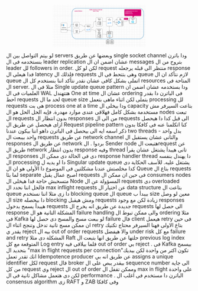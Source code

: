 <img src="/public/request-pipeline.png"  style="margin-left: auto; margin-right: auto;display: block;width: 50%;">

لو بيتم التواصل بين ال servers وبعضها عن طريق single socket channel ودا باترن بنستخدمه فى ال leader replication عشان اضمن ان ال messages بتروح من ال leader لل followers in order. لكن لو كل request منتظر الى قبله يرجعله response فدا هيعلى ال latency فلذلك ال requests
وهى بتتحط فى ال queue لازم نتأكد ان ال queue اتملى بشكل كافى عشان نقدر نتأكد اننا بنستخدم كل ال resources المتاحة فى ال server. مثلا فى ال Single update queue pattern ودا بستخدمه عشان اضمن ان العلميات فى ال WAL هتتهندل One at time عشان ال ordering فى الباترن دا بقدر احط requests
لحد ما ال queue size يتملى لكن اثناء ماهى بتعمل processing لل requests هى بت process one at a time ودا بيخلى ال capacity بتاعت السيرفر مش مستخدمة بشكل كامل فهلاقى عندى موارد مهدرة. فإيه الحل الحل هو ال nodes تبعت ال requests بدون انتظار ال responses من الى ال requests الى قبل كدا
دا هيحصل ازاى هيحصل عن طريق ال Request pipeline pattern كنا اتكلمنا عنه فى كافكا بدون ذكر اسمه ايه الى بيحصل فى الباترن داهو اننا بيكون عندنا two threads بدل واحد - واحد بيبعت ال requests عن طريق network channel والتانى عشان يستقبل ال responses عن طريق ال network بردوا .
ال Sender node هتبعت الrequest عن طريق ال network بدون انتظار response وفيه thread تانى هيبدأ يشتغل عشان يقرأ ال responses دى فى الحالة دى ممكن ال response handler thread دا يهندل بنفسه ال processing دا او يديه ل Singular update queue يشتغل عليه. للأسف الحكاية دى كدا مخلصتش
عندنا مشكلتين فى الموضوع دا الأولى هو ان ال Queue بتاع ال requests لما بئا separate اصبح عمال يقبل requests فى حين ان ممكن ال consumers nodes متسحبش حاجة فدا هيخلى ال Node المسؤولة عن ال requests دى overloaded فالحل اننا نحدد ال max inflight requests عن
اختيار ال data structure بتاعت ال queue دا زى مثلا اننا نستخدم blocking queue ال queue بيبدأ ب size معين لو وصل ال size دا بيحصله blocking ومش هيقبل requests زيادة لكن مع وجود responses هيبدأ يسمح بدخول requests جديدة عن طريق انه يخرج ال requests الى حصل لها response
المشكلة التانية هو ال failure handling والى ممكن تبوط ال ordering مثلا فى Kafka لو ببعت مسج والمسج دى حصل لها failure فال client هيعمل retry فى حين ان ممكن مسج تانية تدخل وتنجح اثناء ال retry بتاع الاولى فهنا السيرفر محتاج تكنيك يقدر ي reject بيه ال out of order requests
والا هيفضل under risk مع كل failure and retry المشكلة دى مثلا Raft حلتها عن طريق انها بتبعت ال previous log index المتوقعة مع كل Log entry فلما بيلاقى فيه out of order بي reject . فى Kafka بيسمح بتحديد ال "max in flight requests per connection"تكون اكتر من واحدة
لكن بيديك انك تقدر تعمل Idempotence producer عن طريق انه بي assigns a unique identifier لكل request فال broker بيقدر يبص على ال sequence number الى جاية من كل request وي reject ال out of order وممكن تقفل ال max in flight على واحدة لكن دى هتعمل مشاكل تانية فى ال performance .
الباترن دا مستخدم فى اغلب ال consensus algorithm زى RAFT و ZAB وفى كافكا

